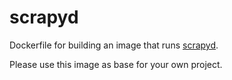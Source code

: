 scrapyd
=======

Dockerfile for building an image that runs [scrapyd][1].  

Please use this image as base for your own project.

[1]: https://github.com/scrapy/scrapyd
